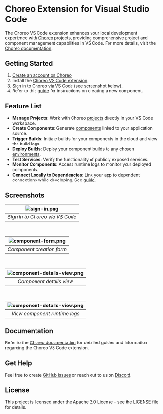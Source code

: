 # Choreo Extension for Visual Studio Code

The Choreo VS Code extension enhances your local development experience with [Choreo](https://wso2.com/choreo/) projects, providing comprehensive project and component management capabilities in VS Code. For more details, visit the [Choreo documentation](https://wso2.com/choreo/docs/).

## Getting Started

1. [Create an account on Choreo](https://console.choreo.dev/).
2. Install the [Choreo VS Code extension](https://marketplace.visualstudio.com/items?itemName=WSO2.choreo).
3. Sign in to Choreo via VS Code (see screenshot below).
4. Refer to this [guide](https://wso2.com/choreo/docs/develop-components/develop-components-using-vs-code/#create-a-new-component) for instructions on creating a new component.

## Feature List

- **Manage Projects**: Work with Choreo [projects](https://wso2.com/choreo/docs/choreo-concepts/project/) directly in your VS Code workspace.
- **Create Components**: Generate [components](https://wso2.com/choreo/docs/choreo-concepts/component/) linked to your application source.
- **Trigger Builds**: Initiate builds for your components in the cloud and view the build logs.
- **Deploy Builds**: Deploy your component builds to any chosen [environments](https://wso2.com/choreo/docs/choreo-concepts/environments/).
- **Test Services**: Verify the functionality of publicly exposed services.
- **Monitor Components**: Access runtime logs to monitor your deployed components.
- **Connect Locally to Dependencies**: Link your app to dependent connections while developing. See [guide](../../develop-components/connect-to-remote-dependencies-while-developing/#using-vs-code).

## Screenshots

| ![sign-in.png](./docs/choreo-extension/images/v2/sign-in.png) |
| :-----------------------------------------------------------: |
|                _Sign in to Choreo via VS Code_                |

<br>

| ![component-form.png](./docs/choreo-extension/images/v2/component-form.png) |
| :-------------------------------------------------------------------------: |
|                          _Component creation form_                          |

<br>

| ![component-details-view.png](./docs/choreo-extension/images/v2/component-details-view.png) |
| :-----------------------------------------------------------------------------------------: |
|                                  _Component details view_                                   |

<br>

| ![component-details-view.png](./docs/choreo-extension/images/v2/logs.png) |
| :-----------------------------------------------------------------------: |
|                       _View component runtime logs_                       |

## Documentation

Refer to the [Choreo documentation](https://wso2.com/choreo/docs/develop-components/develop-components-using-vs-code/) for detailed guides and information regarding the Choreo VS Code extension.

## Get Help

Feel free to create [GitHub issues](https://github.com/wso2/choreo-vscode/issues) or reach out to us on [Discord](https://discord.com/invite/wso2).

## License

This project is licensed under the Apache 2.0 License - see the [LICENSE](LICENSE) file for details.
